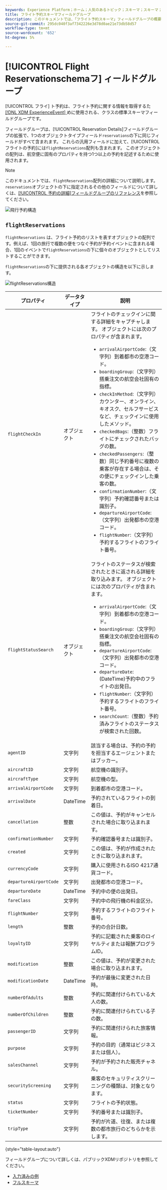 ```yaml
---
keywords: Experience Platform；ホーム；人気のあるトピック；スキーマ；スキーマ；XDM;ExperienceEvent；フィールド；スキーマ；スキーマ；スキーマデザイン；フィールドグループ；フィールドグループ；予約；フライト；
title: フライト予約スキーマフィールドグループ
description: このドキュメントでは、「フライト予約スキーマ」フィールドグループの概要を説明します。
source-git-commit: 295dc040f3af7342226e3d78d0ae21e73db58d57
workflow-type: tm+mt
source-wordcount: '652'
ht-degree: 5%

---
```



# [!UICONTROL Flight Reservationschemaフ] ィールドグループ

[!UICONTROL フライ] ト予約は、フライト予約に関する情報を取得するた [[!DNL XDM ExperienceEvent] ](../../classes/experienceevent.md) めに使用される、クラスの標準スキーマフィールドグループです。

フィールドグループは、[!UICONTROL Reservation Details]フィールドグループの拡張で、1つのオブジェクトタイプフィールド`reservations`の下に同じフィールドがすべて含まれます。 これらの汎用フィールドに加えて、[!UICONTROL フライトの予約]には`flightReservations`配列も含まれます。 このオブジェクトの配列は、航空便に固有のプロパティを持つ1つ以上の予約を記述するために使用されます。

>[!NOTE]
>
>このドキュメントでは、`flightReservations`配列の詳細について説明します。 `reservations`オブジェクトの下に指定されるその他のフィールドについて詳しくは、[[!UICONTROL 予約の詳細]フィールドグループのリファレンス](./reservation-details.md)を参照してください。

![飛行予約構造](../../images/field-groups/flight-reservation/structure.png)

## `flightReservations`

`flightReservations` は、フライト予約のリストを表すオブジェクトの配列です。例えば、1回の旅行で複数の便をつなぐ予約が予約イベントに含まれる場合、1回のイベントで`flightReservations`の下に個々のオブジェクトとしてリストすることができます。

`flightReservations`の下に提供される各オブジェクトの構造を以下に示します。

![flightReservations構造](../../images/field-groups/flight-reservation/flightReservations.png)

| プロパティ | データタイプ | 説明 |
| --- | --- | --- |
| `flightCheckIn` | オブジェクト | フライトのチェックインに関する詳細をキャプチャします。 オブジェクトには次のプロパティが含まれます。<ul><li>`arrivalAirportCode`:（文字列）到着都市の空港コード。</li><li>`boardingGroup`:（文字列）搭乗注文の航空会社固有の指標。</li><li>`checkInMethod`:（文字列）カウンター、オンライン、キオスク、セルフサービスなど、チェックインに使用したメソッド。</li><li>`checkedBags`:（整数）フライトにチェックされたバッグの数。</li><li>`checkedPassengers`:（整数）同じ予約番号に複数の乗客が存在する場合は、その便にチェックインした乗客の数。</li><li>`confirmationNumber`:（文字列）予約確認番号または識別子。</li><li>`departureAirportCode`:（文字列）出発都市の空港コード。</li><li>`flightNumber`:（文字列）予約するフライトのフライト番号。</li></ul> |
| `flightStatusSearch` | オブジェクト | フライトのステータスが検索されたときに返される詳細を取り込みます。 オブジェクトには次のプロパティが含まれます。<ul><li>`arrivalAirportCode`:（文字列）到着都市の空港コード。</li><li>`boardingGroup`:（文字列）搭乗注文の航空会社固有の指標。</li><li>`departureAirportCode`:（文字列）出発都市の空港コード。</li><li>`departureDate`:(DateTime)予約中のフライトの出発日。</li><li>`flightNumber`:（文字列）予約するフライトのフライト番号。</li><li>`searchCount`:（整数）予約済みフライトのステータスが検索された回数。</li></ul> |
| `agentID` | 文字列 | 該当する場合は、予約の予約を担当するエージェントまたはブッカー。 |
| `aircraftID` | 文字列 | 航空機の識別子。 |
| `aircraftType` | 文字列 | 航空機の型。 |
| `arrivalAirportCode` | 文字列 | 到着都市の空港コード。 |
| `arrivalDate` | DateTime | 予約されているフライトの到着日。 |
| `cancellation` | 整数 | この値は、予約がキャンセルされた場合に取り込まれます。 |
| `confirmationNumber` | 文字列 | 予約確認番号または識別子。 |
| `created` | 文字列 | この値は、予約が作成されたときに取り込まれます。 |
| `currencyCode` | 文字列 | 購入に使用されるISO 4217通貨コード。 |
| `departureAirportCode` | 文字列 | 出発都市の空港コード。 |
| `departureDate` | DateTime | 予約中の便の出発日。 |
| `fareClass` | 文字列 | 予約中の飛行機の料金区分。 |
| `flightNumber` | 文字列 | 予約するフライトのフライト番号。 |
| `length` | 整数 | 予約の合計日数。 |
| `loyaltyID` | 文字列 | 予約に記載された乗客のロイヤルティまたは報酬プログラムID。 |
| `modification` | 整数 | この値は、予約が変更された場合に取り込まれます。 |
| `modificationDate` | DateTime | 予約が最後に変更された日時。 |
| `numberOfAdults` | 整数 | 予約に関連付けられている大人の数。 |
| `numberOfChildren` | 整数 | 予約に関連付けられている子の数。 |
| `passengerID` | 文字列 | 予約に関連付けられた旅客情報。 |
| `purpose` | 文字列 | 予約の目的（通常はビジネスまたは個人）。 |
| `salesChannel` | 文字列 | 予約が予約された販売チャネル。 |
| `securityScreening` | 文字列 | 乗客のセキュリティスクリーニングの種類は、対象となります。 |
| `status` | 文字列 | フライトの予約状態。 |
| `ticketNumber` | 文字列 | 予約番号または識別子。 |
| `tripType` | 文字列 | 予約が片道、往復、または複数の都市旅行のどちらかを示します。 |

{style=&quot;table-layout:auto&quot;}

フィールドグループについて詳しくは、パブリックXDMリポジトリを参照してください。

* [入力済みの例](https://github.com/adobe/xdm/blob/master/components/fieldgroups/experience-event/industry-verticals/experienceevent-flight-reservation.example.1.json)
* [フルスキーマ](https://github.com/adobe/xdm/blob/master/components/fieldgroups/experience-event/industry-verticals/experienceevent-flight-reservation.schema.json)
